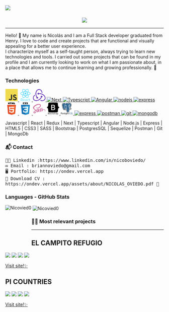 


<a>
  <img align="center" src="https://i.ibb.co/L6m45CC/github-com-Nicovied0.png"  />
</a>



### 
<div align="center">
  
![](https://readme-typing-svg.herokuapp.com/?font=Architects+Daughter&color=539bf5&size=30&lines=Hi👋🏻,+I+am+Nicolas+Oviedo;Full+stack+web+Developer)
</div> 

-----

<div  >


Hello! 👋 My name is Nicolás and I am a Full Stack developer graduated from Henry. I love to code and create projects that are functional and visually appealing for a better user experience. <br>I characterize myself as a self-taught person, always trying to learn new technologies and tools. I carried out some projects that can be found in my profile and I am currently looking to work on what I am passionate about, in a place that allows me to continue learning and growing professionally. 🚀

 </div>


 
### Technologies 

<p align="left" >
    <a href="https://developer.mozilla.org/en-US/docs/Web/JavaScript" target="_blank" rel="noreferrer"  >
        <img src="https://raw.githubusercontent.com/devicons/devicon/master/icons/javascript/javascript-original.svg"
            alt="javascript" width="40" height="40" />
    </a>
    <a href="https://reactjs.org/" target="_blank" rel="noreferrer">
        <img src="https://raw.githubusercontent.com/devicons/devicon/master/icons/react/react-original-wordmark.svg"
            alt="react" width="40" height="40" />
    </a>
    <a href="https://redux.js.org" target="_blank" rel="noreferrer">
        <img src="https://raw.githubusercontent.com/devicons/devicon/master/icons/redux/redux-original.svg" alt="redux"
            width="40" height="40" />
    </a>
   <a href="https://nextjs.org/" target="_blank" rel="noreferrer">
        <img src="https://files.raycast.com/4dnlt8m2mcb98bzc4zb8pggc4csi" alt="Next"
            width="40" height="40" />
    </a>
  <a href="https://www.typescriptlang.org/" target="_blank" rel="noreferrer">
        <img src="https://img.icons8.com/fluency/48/null/typescript--v2.png" alt="Typescript"
            width="40" height="40" />
    </a>
   <a href="https://angular.io/" target="_blank" rel="noreferrer">
        <img src="https://img.icons8.com/fluency/48/null/angularjs.png" alt="Angular"
            width="40" height="40" />
    </a>
    <a href="https://nodejs.org" target="_blank" rel="noreferrer">
        <img title="nodejs" alt="nodejs" height="40" width="40" src="https://cdn.jsdelivr.net/gh/devicons/devicon/icons/nodejs/nodejs-original.svg"/>
    </a>
    <a href="https://expressjs.com" target="_blank" rel="noreferrer">
        <img title="Express" alt="express" height="30" width="40" src="https://ondev.vercel.app/assets/img/express.svg"/> 
    </a>
   <a href="https://www.w3.org/html/" target="_blank" rel="noreferrer">
        <img src="https://raw.githubusercontent.com/devicons/devicon/master/icons/html5/html5-original-wordmark.svg"
        alt="html5" width="40" height="40" />
    </a>
    <a href="https://www.w3schools.com/css/" target="_blank" rel="noreferrer">
        <img src="https://raw.githubusercontent.com/devicons/devicon/master/icons/css3/css3-original-wordmark.svg"
        alt="css3" width="40" height="40" />
    </a>
    <a href="https://sass-lang.com" target="_blank" rel="noreferrer">
        <img src="https://raw.githubusercontent.com/devicons/devicon/master/icons/sass/sass-original.svg" alt="sass"
            width="40" height="40" />
    </a>
  <a href="https://getbootstrap.com" target="_blank" rel="noreferrer">
        <img src="https://raw.githubusercontent.com/devicons/devicon/master/icons/bootstrap/bootstrap-plain-wordmark.svg"
        alt="bootstrap" width="40" height="40" />
    </a>
  <a href="https://www.postgresql.org" target="_blank" rel="noreferrer"> 
      <img src="https://raw.githubusercontent.com/devicons/devicon/master/icons/postgresql/postgresql-original-wordmark.svg" alt="postgresql" width="40" height="40"/> 
    </a>
    <a href="https://sequelize.org/" target="_blank" rel="noreferrer">
        <img title="sequelize" alt="express" height="30" width="40" src="https://sequelize.org/img/logo.svg"/> 
    </a>
    <a href="https://www.postman.com/" target="_blank" rel="noreferrer">
        <img src="https://uxwing.com/wp-content/themes/uxwing/download/brands-and-social-media/postman-icon.png" alt="postman" width="40" height="40" />
    </a>
    <a href="https://git-scm.com/" target="_blank" rel="noreferrer">
        <img src="https://www.vectorlogo.zone/logos/git-scm/git-scm-icon.svg" alt="git" width="40" height="40" />
    </a>
   <a href="https://www.mongodb.com/" target="_blank" rel="noreferrer"> 
      <img src="https://img.icons8.com/color/48/null/mongodb.png" alt="mongodb" width="40" height="40"/> 
    </a>
    <p> Javascript | React | Redux | Next | Typescript | Angular | Node.js | Express | HTML5 | CSS3 | SASS | Bootstrap | PostgresSQL | Sequelize | Postman | Git | MongoDb </p>
  
</p>


### 📬 Contact

 <samp>
  👨‍💻 Linkedin :https://www.linkedin.com/in/nicoboviedo/
 </samp> 
<br>
 <samp>
  ✉️ Email : briannoviedo@gmail.com 
 </samp>
 <br>
<samp>
  🖥 Portfolio: https://ondev.vercel.app
 </samp>
 <br>
 <samp>
  🔻 Download CV : https://ondev.vercel.app/assets/about/NICOLAS_OVIEDO.pdf  🔻
 </samp>
 

### Languages - GitHub Stats 
<p><img height="150em" align="left" src="https://github-readme-stats.vercel.app/api/top-langs?username=Nicovied0&show_icons=true&theme=dark&locale=en&layout=compact" alt="Nicovied0" /></p>

<p>&nbsp;<img align="center" height="150em" src="https://github-readme-stats.vercel.app/api?username=Nicovied0&show_icons=true&theme=dark&locale=en" alt="Nicovied0" /></p>
 
 
### 👨‍💻 Most relevant projects
-----
## EL CAMPITO REFUGIO
<p>
  <a href="https://el-campito-refugio.vercel.app"><img width="45%" src="https://i.imgur.com/ClXTMxE.png"></a>
  <a href="https://el-campito-refugio.vercel.app"><img width="45%" src="https://i.imgur.com/rGzsNpe.png"></a>
  <a href="https://el-campito-refugio.vercel.app"><img width="45%" src="https://i.imgur.com/t6zsvnv.png"></a>
  <a href="https://el-campito-refugio.vercel.app"><img width="45%" src="https://i.imgur.com/083yOTT.png"></a>
</p>
<a href="https://el-campito-refugio.vercel.app">Visit site!✨</a>

## PI COUNTRIES
<p>
  <a href="https://pi-countries.vercel.app/"><img width="45%" src="https://i.imgur.com/xH1gPrb.png"></a>
  <a href="https://pi-countries.vercel.app/"><img width="45%" src="https://i.imgur.com/obbTSU1.png"></a>
  <a href="https://pi-countries.vercel.app/"><img width="45%" src="https://i.imgur.com/jH4JR3z.png"></a>
  <a href="https://pi-countries.vercel.app/"><img width="45%" src="https://i.imgur.com/XvCjafA.png"></a>
</p>
<a href="https://pi-countries.vercel.app/">Visit site!✨</a>


<!--


- 🔭 I’m currently working on ...
- 🌱 I’m currently learning ...
- 👯 I’m looking to collaborate on ...
- 🤔 I’m looking for help with ...
- 💬 Ask me about ...
- 📫 How to reach me: ...
- 😄 Pronouns: ...
- ⚡ Fun fact: ...
-->
